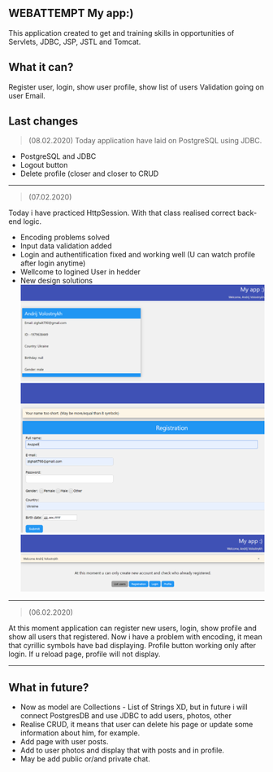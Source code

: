 WEBATTEMPT My app:)
--------------------------------------------------------------------------------
This application created to get and training skills in  opportunities of Servlets, JDBC, JSP, JSTL and Tomcat.

What it can?
---------------------
Register user, login, show user profile, show list of users
Validation going on user Email. 

Last changes
---------------------

>(08.02.2020)
Today application have laid on PostgreSQL using JDBC.
  - PostgreSQL and JDBC
  - Logout button
  - Delete profile
 (closer and closer to CRUD
 
---------------------

>(07.02.2020)

Today i have practiced HttpSession. With that class realised correct back-end logic. 
  - Encoding problems solved
  - Input data validation added
  - Login and authentification fixed and working well (U can watch profile after login anytime)
  - Wellcome to logined User in hedder
  - New design solutions
![](howItLooks/AVprofile.PNG)
![](howItLooks/IncorrectInput.PNG)
![](howItLooks/loginAV.PNG)
--------------------

>(06.02.2020)

At this moment application can register new users, login, show profile and show all users that registered.
Now i have a problem with encoding, it mean that cyrillic symbols have bad displaying. Profile button working only after login. If u reload page, profile will not display.

------------------

What in future?
---------------------
- Now as model are Collections - List of Strings XD, but in future i will connect PostgresDB and use JDBC to add users, photos, other
- Realise CRUD, it means that user can delete his page or update some information about him, for example.
- Add page with user posts.
- Add to user photos and display that with posts and in profile. 
- May be add public or/and private chat. 
